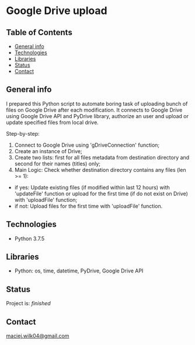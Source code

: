 # Google Drive upload

## Table of Contents
* [General info](#general-info)
* [Technologies](#technologies)
* [Libraries](#libraries)
* [Status](#status)
* [Contact](#contact)

## General info
I prepared this Python script to automate boring task of uploading bunch of files on Google Drive after each modification. It connects to Google Drive using Google Drive API and PyDrive library, authorize an user and upload or update specified files from local drive. 


Step-by-step:
1. Connect to Google Drive using 'gDriveConnection' function;
2. Create an instance of Drive;
3. Create two lists: first for all files metadata from destination directory and second for their names (titles) only;
4. Main Logic: 
Check whether destination directory contains any files (len >= 1):
- if yes: Update existing files (if modified within last 12 hours) with 'updateFile' function or upload for the first time (if do not exist on Drive) with 'uploadFile' function;
- if not: Upload files for the first time with 'uploadFile' function.


## Technologies
* Python 3.7.5

## Libraries
* Python: os, time, datetime, PyDrive, Google Drive API

## Status
Project is: _finished_

## Contact
maciej.wilk04@gmail.com

